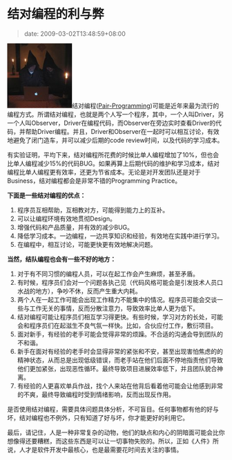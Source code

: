 # 结对编程的利与弊
>date: 2009-03-02T13:48:59+08:00


[![cccpairprogramming](/assets/images/coolshell.cn/wp-content/uploads/2009/03/cccpairprogramming-150x150.jpg "cccpairprogramming")](https://coolshell.cn/wp-content/uploads/2009/03/cccpairprogramming.jpg)结对编程([Pair-Programming](https://en.wikipedia.org/wiki/Pair_programming))可能是近年来最为流行的编程方式。所谓结对编程，也就是两个人写一个程序，其中，一个人叫Driver，另一个人叫Observer，Driver在编程代码，而Observer在旁边实时查看Driver的代码，并帮助Driver编程。并且，Driver和Observer在一起时可以相互讨论，有效地避免了闭门造车，并可以减少后期的code review时间，以及代码的学习成本。



有实验证明，平均下来，结对编程所花费的时候比单人编程增加了10%，但也会比单人编程减少15%的代码BUG。如果再算上后期代码的维护和学习成本，结对编程比单人编程更有效率，还更为节省成本。无论是对开发团队还是对于Business，结对编程都会是非常不错的Programming Practice。


**下面是一些结对编程的优点：**


1. 程序员互相帮助，互相教对方，可能得到能力上的互补。
2. 可以让编程环境有效地贯彻Design。
3. 增强代码和产品质量，并有效的减少BUG。
4. 降低学习成本。一边编程，一边共享知识和经验，有效地在实践中进行学习。
5. 在编程中，相互讨论，可能更快更有效地解决问题。


 **当然，结队编程也会有一些不好的地方：**


1. 对于有不同习惯的编程人员，可以在起工作会产生麻烦，甚至矛盾。
2. 有时候，程序员们会对一个问题各执己见（代码风格可能会是引发技术人员口水战的地方），争吵不休，反而产生重大内耗。
3. 两个人在一起工作可能会出现工作精力不能集中的情况。程序员可能会交谈一些与工作无关的事情，反而分散注意力，导致效率比单人更为低下。
4. 结对编程可能让程序员们相互学习得更快。有些时候，学习对方的长处，可能会和程序员们在起滋生不良气氛一样快。比如，合伙应付工作，敷衍项目。
5. 面对新手，有经验的老手可能会觉得非常的烦躁。不合适的沟通会导到团队的不和谐。
6. 新手在面对有经验的老手时会显得非常的紧张和不安，甚至出现害怕焦虑的的精神状态，从而总是出现低级错误，而老手站在他们后面不停地指责他们导致他们更加紧张，出现恶性循环。最终导致项目进展效率低下，并且团队貌合神离。
7. 有经验的人更喜欢单兵作战，找个人来站在他背后看着他可能会让他感到非常的不爽，最终导致编程时受到情绪影响，反而出现反作用。


是否使用结对编程，需要具体问题具体分析，不可盲目。任何事物都有他的好与坏，结对编程也不例外，只有知道了好与坏，你才能更好的利用它。


最后，请记住，人是一种非常复杂的动物，他们的缺点和内心的阴暗面可能会比你想像得还要糟糕，而这些东西是可以让一切事物失败的。所以，正如《人件》所说，人才是软件开发中最核心，也是最需要花时间去关注的事情。


